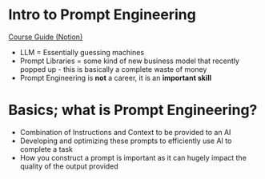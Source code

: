# Intro to Prompt Engineering

[Course Guide (Notion)](https://half-money-bd8.notion.site/Course-Handbook-Prompt-Engineering-Working-With-LLMs-Zero-to-Mastery-6234be19ffcd4e02991fa7c5227d21b3)

- LLM = Essentially guessing machines 
- Prompt Libraries = some kind of new business model that recently popped up - this is basically a complete waste of money 
- Prompt Engineering is **not** a career, it is an **important skill**

# Basics; what is Prompt Engineering?

- Combination of Instructions and Context to be provided to an AI 
- Developing and optimizing these prompts to efficiently use AI to complete a task 
- How you construct a prompt is important as it can hugely impact the quality of the output provided 